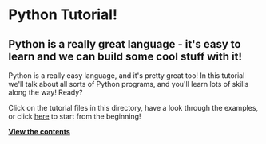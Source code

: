 # Python Tutorial!
## Python is a really great language - it's easy to learn and we can build some cool stuff with it!
  
Python is a really easy language, and it's pretty great too!
In this tutorial we'll talk about all sorts of Python programs, and you'll learn lots of skills along the way! Ready?

Click on the tutorial files in this directory, have a look through the examples, or click [here]() to start from the beginning!  

[**View the contents**](contents.md) 